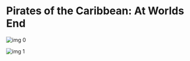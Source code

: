 # Pirates of the Caribbean: At Worlds End

![img 0](https://i.imgur.com/gaZCsKP.jpg)

![img 1](https://i.imgur.com/6ST3shQ.jpg)

